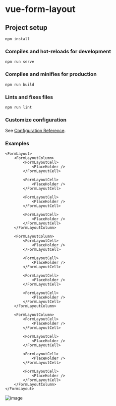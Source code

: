 # vue-form-layout

## Project setup
```
npm install
```

### Compiles and hot-reloads for development
```
npm run serve
```

### Compiles and minifies for production
```
npm run build
```

### Lints and fixes files
```
npm run lint
```

### Customize configuration
See [Configuration Reference](https://cli.vuejs.org/config/).

### Examples

```
<FormLayout>
    <FormLayoutColumn>
        <FormLayoutCell>
            <PlaceHolder />
        </FormLayoutCell>

        <FormLayoutCell>
            <PlaceHolder />
        </FormLayoutCell>

        <FormLayoutCell>
            <PlaceHolder />
        </FormLayoutCell>

        <FormLayoutCell>
            <PlaceHolder />
        </FormLayoutCell>
    </FormLayoutColumn>

    <FormLayoutColumn>
        <FormLayoutCell>
            <PlaceHolder />
        </FormLayoutCell>

        <FormLayoutCell>
            <PlaceHolder />
        </FormLayoutCell>

        <FormLayoutCell>
            <PlaceHolder />
        </FormLayoutCell>

        <FormLayoutCell>
            <PlaceHolder />
        </FormLayoutCell>
    </FormLayoutColumn>

    <FormLayoutColumn>
        <FormLayoutCell>
            <PlaceHolder />
        </FormLayoutCell>

        <FormLayoutCell>
            <PlaceHolder />
        </FormLayoutCell>

        <FormLayoutCell>
            <PlaceHolder />
        </FormLayoutCell>

        <FormLayoutCell>
            <PlaceHolder />
        </FormLayoutCell>
    </FormLayoutColumn>
</FormLayout>
```

![image](https://user-images.githubusercontent.com/80147461/157750673-179e5295-11ed-4147-be7f-f0bcf82e9031.png)
